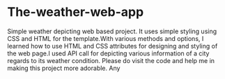 # The-weather-web-app
Simple weather depicting web based project.
It uses simple styling using CSS and HTML for the template.With various methods and options, I learned how to use HTML and CSS attributes for designing and styling of the web page.I used API call for depicting various information of a city regards to its weather condition.
Please do visit the code and help me in making this project more adorable.
Any 
